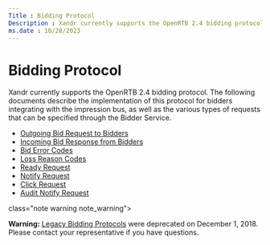 ```yaml
---
Title : Bidding Protocol
Description : Xandr currently supports the OpenRTB 2.4 bidding protocol. The following
ms.date : 10/28/2023
---
```



# Bidding Protocol





Xandr currently supports the OpenRTB 2.4 bidding protocol. The following
documents describe the implementation of this protocol for bidders
integrating with the impression bus, as well as the various types of
requests that can be specified through the Bidder Service.

- <a
  href="outgoing-bid-request-to-bidders.md"
  class="xref" target="_blank">Outgoing Bid Request to Bidders</a>
- <a
  href="incoming-bid-response-from-bidders.md"
  class="xref" target="_blank">Incoming Bid Response from Bidders</a>
- <a
  href="bid-error-codes.md"
  class="xref" target="_blank">Bid Error Codes</a>
- <a
  href="loss-reason-codes.md"
  class="xref" target="_blank">Loss Reason Codes</a>
- <a
  href="ready-request.md"
  class="xref" target="_blank">Ready Request</a>
- <a
  href="notify-request.md"
  class="xref" target="_blank">Notify Request</a>
- <a
  href="click-request.md"
  class="xref" target="_blank">Click Request</a>
- <a
  href="audit-notify-request.md"
  class="xref" target="_blank">Audit Notify Request</a>

class="note warning note_warning">

<b>Warning:</b> <a
href="bidding-protocol.md#"
class="xref" target="_blank">Legacy Bidding Protocols</a> were
deprecated on December 1, 2018. Please contact your representative if
you have questions.








